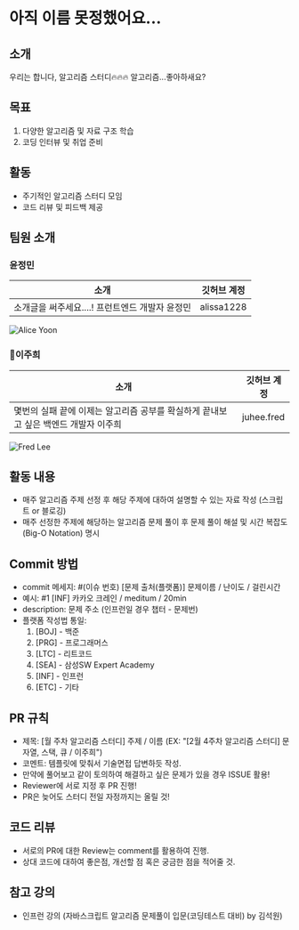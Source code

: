 # 아직 이름 못정했어요...

## 소개
우리는 합니다, 알고리즘 스터디🔥🔥🔥
알고리즘...좋아하새요?

## 목표
1. 다양한 알고리즘 및 자료 구조 학습
2. 코딩 인터뷰 및 취업 준비

## 활동
- 주기적인 알고리즘 스터디 모임
- 코드 리뷰 및 피드백 제공
## 팀원 소개
### 윤정민
| 소개            | 깃허브 계정                |
|-----------------|-----------------------|
| 소개글을 써주세요....! 프런트엔드 개발자 윤정민 | alissa1228   |

![Alice Yoon](https://github.com/algorithms-are-fun-perhaps/algorithms-are-fun-perhaps/assets/89906414/4f219d0c-b356-4f84-835b-233a5ba8e904)

### 🦍이주희
| 소개          | 깃허브 계정                |
|--------------|-----------------------|
| 몇번의 실패 끝에 이제는 알고리즘 공부를 확실하게 끝내보고 싶은 백엔드 개발자 이주희| juhee.fred |

![Fred Lee](https://github.com/algorithms-are-fun-perhaps/algorithms-are-fun-perhaps/assets/89906414/6e9d780d-6141-409a-bbb2-09ca550db140)

## 활동 내용
- 매주 알고리즘 주제 선정 후 해당 주제에 대하여 설명할 수 있는 자료 작성 (스크립트 or 블로깅)
- 매주 선정한 주제에 해당하는 알고리즘 문제 풀이 후 문제 풀이 해설 및 시간 복잡도 (Big-O Notation) 명시

## Commit 방법
- commit 메세지: #(이슈 번호)  [문제 출처(플랫폼)] 문제이름 / 난이도 / 걸린시간
- 예시: #1 [INF] 카카오 크레인 / meditum / 20min
- description: 문제 주소 (인프런일 경우 챕터 - 문제번)
- 플랫폼 작성법 통일:
  1. [BOJ] - 백준
  2. [PRG] - 프로그래머스
  3. [LTC] - 리트코드
  4. [SEA] - 삼성SW Expert Academy
  5. [INF] - 인프런
  6. [ETC] - 기타
     
## PR 규칙
- 제목: [월 주차 알고리즘 스터디] 주제 / 이름 (EX: "[2월 4주차 알고리즘 스터디] 문자열, 스택, 큐 / 이주희")
- 코멘트: 템플릿에 맞춰서 기술면접 답변하듯 작성.
- 만약에 풀어보고 같이 토의하여 해결하고 싶은 문제가 있을 경우 ISSUE 활용!
- Reviewer에 서로 지정 후 PR 진행!
- PR은 늦어도 스터디 전일 자정까지는 올릴 것!

## 코드 리뷰
- 서로의 PR에 대한 Review는 comment를 활용하여 진행.
- 상대 코드에 대하여 좋은점, 개선할 점 혹은 궁금한 점을 적어줄 것.

## 참고 강의
- 인프런 강의 (자바스크립트 알고리즘 문제풀이 입문(코딩테스트 대비) by 김석원)
